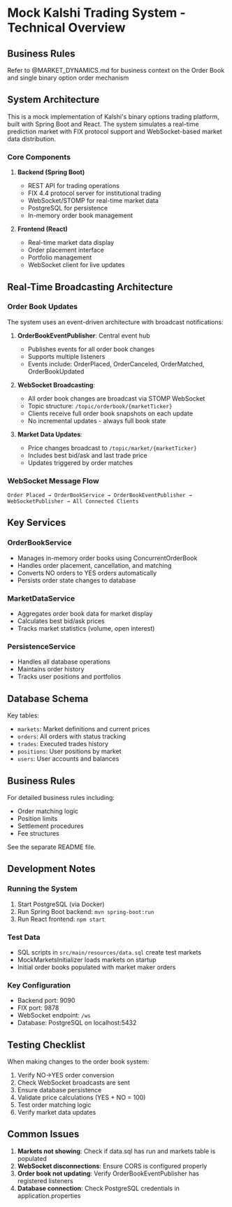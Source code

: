 # Mock Kalshi Trading System - Technical Overview

## Business Rules

Refer to @MARKET_DYNAMICS.md for business context
on the Order Book and single binary option order mechanism

## System Architecture

This is a mock implementation of Kalshi's binary options trading platform, built with Spring Boot and React. The system simulates a real-time prediction market with FIX protocol support and WebSocket-based market data distribution.

### Core Components

1. **Backend (Spring Boot)**
   - REST API for trading operations
   - FIX 4.4 protocol server for institutional trading
   - WebSocket/STOMP for real-time market data
   - PostgreSQL for persistence
   - In-memory order book management

2. **Frontend (React)**
   - Real-time market data display
   - Order placement interface
   - Portfolio management
   - WebSocket client for live updates

## Real-Time Broadcasting Architecture

### Order Book Updates
The system uses an event-driven architecture with broadcast notifications:

1. **OrderBookEventPublisher**: Central event hub
   - Publishes events for all order book changes
   - Supports multiple listeners
   - Events include: OrderPlaced, OrderCanceled, OrderMatched, OrderBookUpdated

2. **WebSocket Broadcasting**:
   - All order book changes are broadcast via STOMP WebSocket
   - Topic structure: `/topic/orderbook/{marketTicker}`
   - Clients receive full order book snapshots on each update
   - No incremental updates - always full book state

3. **Market Data Updates**:
   - Price changes broadcast to `/topic/market/{marketTicker}`
   - Includes best bid/ask and last trade price
   - Updates triggered by order matches

### WebSocket Message Flow
```
Order Placed → OrderBookService → OrderBookEventPublisher → WebSocketPublisher → All Connected Clients
```

## Key Services

### OrderBookService
- Manages in-memory order books using ConcurrentOrderBook
- Handles order placement, cancellation, and matching
- Converts NO orders to YES orders automatically
- Persists order state changes to database

### MarketDataService
- Aggregates order book data for market display
- Calculates best bid/ask prices
- Tracks market statistics (volume, open interest)

### PersistenceService
- Handles all database operations
- Maintains order history
- Tracks user positions and portfolios

## Database Schema

Key tables:
- `markets`: Market definitions and current prices
- `orders`: All orders with status tracking
- `trades`: Executed trades history
- `positions`: User positions by market
- `users`: User accounts and balances

## Business Rules

For detailed business rules including:
- Order matching logic
- Position limits
- Settlement procedures
- Fee structures

See the separate README file.

## Development Notes

### Running the System
1. Start PostgreSQL (via Docker)
2. Run Spring Boot backend: `mvn spring-boot:run`
3. Run React frontend: `npm start`

### Test Data
- SQL scripts in `src/main/resources/data.sql` create test markets
- MockMarketsInitializer loads markets on startup
- Initial order books populated with market maker orders

### Key Configuration
- Backend port: 9090
- FIX port: 9878
- WebSocket endpoint: `/ws`
- Database: PostgreSQL on localhost:5432

## Testing Checklist

When making changes to the order book system:
1. Verify NO→YES order conversion
2. Check WebSocket broadcasts are sent
3. Ensure database persistence
4. Validate price calculations (YES + NO = 100)
5. Test order matching logic
6. Verify market data updates

## Common Issues

1. **Markets not showing**: Check if data.sql has run and markets table is populated
2. **WebSocket disconnections**: Ensure CORS is configured properly
3. **Order book not updating**: Verify OrderBookEventPublisher has registered listeners
4. **Database connection**: Check PostgreSQL credentials in application.properties